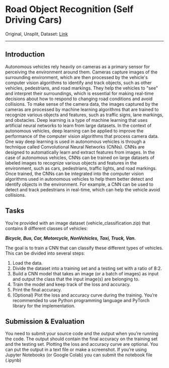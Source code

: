 # Road Object Recognition (Self Driving Cars)

Original, Unsplit, Dataset: [Link](https://drive.google.com/file/d/1L1JONuGRwtdeGCYYQjBqL_fgB9l__R8Q/view?usp=sharin://drive.google.com/file/d/1L1JONuGRwtdeGCYYQjBqL_fgB9l__R8Q/view?usp=sharing)

---

## Introduction
Autonomous vehicles rely heavily on cameras as a primary sensor for perceiving the environment
around them. Cameras capture images of the surrounding environment, which are then processed by
the vehicle's computer vision algorithms to identify and track objects, such as other vehicles,
pedestrians, and road markings. They help the vehicles to "see" and interpret their surroundings, which
is essential for making real-time decisions about how to respond to changing road conditions and avoid
collisions.
To make sense of the camera data, the images captured by the cameras are processed by machine
learning algorithms that are trained to recognize various objects and features, such as traffic signs, lane
markings, and obstacles.
Deep learning is a type of machine learning that uses artificial neural networks to learn from large
datasets. In the context of autonomous vehicles, deep learning can be applied to improve the
performance of the computer vision algorithms that process camera data.
One way deep learning is used in autonomous vehicles is through a technique called Convolutional
Neural Networks (CNNs). CNNs are designed to automatically learn and extract features from images. In
the case of autonomous vehicles, CNNs can be trained on large datasets of labeled images to recognize
various objects and features in the environment, such as cars, pedestrians, traffic lights, and road
markings. Once trained, the CNNs can be integrated into the computer vision algorithms used in
autonomous vehicles to help them better detect and identify objects in the environment. For example, a
CNN can be used to detect and track pedestrians in real-time, which can help the vehicle avoid
collisions.
## Tasks
You’re provided with an image dataset (vehicle_classification.zip) that contains 8 different classes of
vehicles:

***Bicycle, Bus, Car, Motorcycle, NonVehicles, Taxi, Truck, Van.***

The goal is to train a CNN that can classify these different types of vehicles.
This can be divided into several steps:
1. Load the data.
2. Divide the dataset into a training set and a testing set with a ratio of 8:2.
3. Build a CNN model that takes an image (or a batch of images) as input and output the class that
the input image(s) are belonging to.
4. Train the model and keep track of the loss and accuracy.
5. Print the final accuracy.
6. (Optional) Plot the loss and accuracy curve during the training.
You’re recommended to use Python programming language and PyTorch library for the implementation.

## Submission & Evaluation
You need to submit your source code and the output when you’re running the code.
The output should contain the final accuracy on the training set and the testing set. Plotting the loss and
accuracy curve are optional. You can put the output in a text file or make a screenshot. If you’re using
Jupyter Notebooks (or Google Colab) you can submit the notebook file (.ipynb)